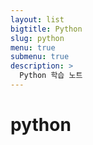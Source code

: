 ```yaml
---
layout: list
bigtitle: Python
slug: python
menu: true
submenu: true
description: >
  Python 학습 노트
---
```


# python







